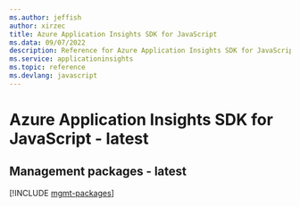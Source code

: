 ```yaml
---
ms.author: jeffish
author: xirzec
title: Azure Application Insights SDK for JavaScript
ms.data: 09/07/2022
description: Reference for Azure Application Insights SDK for JavaScript
ms.service: applicationinsights
ms.topic: reference
ms.devlang: javascript
---
```

# Azure Application Insights SDK for JavaScript - latest

## Management packages - latest
[!INCLUDE [mgmt-packages](application-insights-mgmt-index.md)]